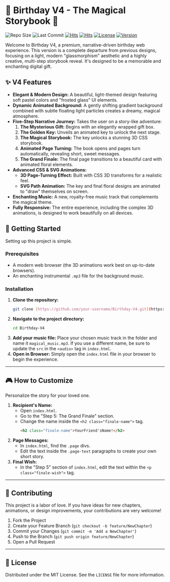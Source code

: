 # 🎂 Birthday V4 - The Magical Storybook 🎂

<img src="https://img.shields.io/github/repo-size/sapthesh/Birthday-V4?style=for-the-badge&logo=github&color=ff69b4&logoColor=white" alt="Repo Size"> <img src="https://img.shields.io/github/last-commit/sapthesh/Birthday-V4?style=for-the-badge&logo=github&color=f4d03f&logoColor=white" alt="Last Commit"> 
<a href="https://hits.sh/github.com/sapthesh/Birthday-V4/"><img alt="Hits" src="https://hits.sh/github.com/sapthesh/Birthday-V4.svg?style=for-the-badge"/></a>
<a href="https://hits.sh/github.com/sapthesh/Birthday-V4/"><img alt="Hits" src="https://hits.sh/github.com/sapthesh/Birthday-V4.svg?view=today-total&style=for-the-badge&color=fe7d37"/></a>
[![License](https://img.shields.io/badge/License-MIT-green.svg?style=for-the-badge)](LICENSE)
[![Version](https://img.shields.io/badge/Version-4.0-blue.svg?style=for-the-badge)]()

Welcome to Birthday V4, a premium, narrative-driven birthday web experience. This version is a complete departure from previous designs, focusing on a light, modern "glassmorphism" aesthetic and a highly creative, multi-step storybook reveal. It's designed to be a memorable and enchanting digital gift.

## ✨ V4 Features

* **Elegant & Modern Design:** A beautiful, light-themed design featuring soft pastel colors and "frosted glass" UI elements.
* **Dynamic Animated Background:** A gently shifting gradient background combined with subtle floating light particles creates a dreamy, magical atmosphere.
* **Five-Step Narrative Journey:** Takes the user on a story-like adventure:
    1.  **The Mysterious Gift:** Begins with an elegantly wrapped gift box.
    2.  **The Golden Key:** Unveils an animated key to unlock the next stage.
    3.  **The Magical Storybook:** The key unlocks a stunning 3D CSS storybook.
    4.  **Animated Page Turning:** The book opens and pages turn automatically, revealing short, sweet messages.
    5.  **The Grand Finale:** The final page transitions to a beautiful card with animated floral elements.
* **Advanced CSS & SVG Animations:**
    * **3D Page-Turning Effect:** Built with CSS 3D transforms for a realistic feel.
    * **SVG Path Animation:** The key and final floral designs are animated to "draw" themselves on screen.
* **Enchanting Music:** A new, royalty-free music track that complements the magical theme.
* **Fully Responsive:** The entire experience, including the complex 3D animations, is designed to work beautifully on all devices.

## 🚀 Getting Started

Setting up this project is simple.

### Prerequisites

* A modern web browser (the 3D animations work best on up-to-date browsers).
* An enchanting instrumental `.mp3` file for the background music.

### Installation

1.  **Clone the repository:**
    ```bash
    git clone [https://github.com/your-username/Birthday-V4.git](https://github.com/your-username/Birthday-V4.git)
    ```
2.  **Navigate to the project directory:**
    ```bash
    cd Birthday-V4
    ```
3.  **Add your music file:**
    Place your chosen music track in the folder and name it `magical_music.mp3`. If you use a different name, be sure to update the `src` in the `<audio>` tag in `index.html`.
4.  **Open in Browser:**
    Simply open the `index.html` file in your browser to begin the experience.

***

## 🎮 How to Customize

Personalize the story for your loved one.

1.  **Recipient's Name:**
    * Open `index.html`.
    * Go to the "Step 5: The Grand Finale" section.
    * Change the name inside the `<h2 class="finale-name">` tag.
        ```html
        <h2 class="finale-name">YourFriend'sName!</h2>
        ```
2.  **Page Messages:**
    * In `index.html`, find the `.page` divs.
    * Edit the text inside the `.page-text` paragraphs to create your own short story.
3.  **Final Wish:**
    * In the "Step 5" section of `index.html`, edit the text within the `<p class="finale-wish">` tag.

***

## 🤝 Contributing

This project is a labor of love. If you have ideas for new chapters, animations, or design improvements, your contributions are very welcome!

1.  Fork the Project
2.  Create your Feature Branch (`git checkout -b feature/NewChapter`)
3.  Commit your Changes (`git commit -m 'Add a NewChapter'`)
4.  Push to the Branch (`git push origin feature/NewChapter`)
5.  Open a Pull Request

***

## 📜 License

Distributed under the MIT License. See the `LICENSE` file for more information.
